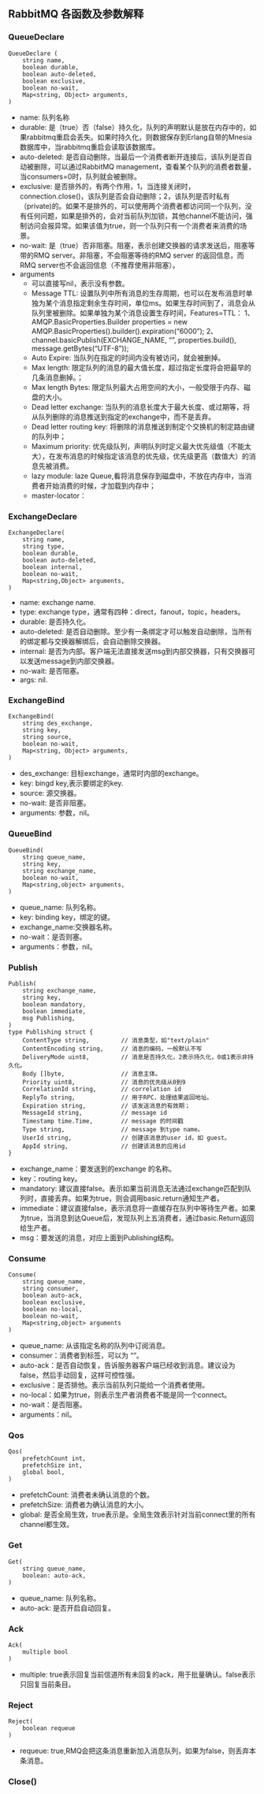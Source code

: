 ## RabbitMQ 各函数及参数解释

### QueueDeclare
    QueueDeclare (
        string name,
        boolean durable,
        boolean auto-deleted,
        boolean exclusive,
        boolean no-wait,
        Map<string, Object> arguments,
    )

* name: 队列名称
* durable: 是（true）否（false）持久化，队列的声明默认是放在内存中的，如果rabbitmq重启会丢失。如果时持久化，则数据保存到Erlang自带的Mnesia数据库中，当rabbitmq重启会读取该数据库。
* auto-deleted: 是否自动删除，当最后一个消费者断开连接后，该队列是否自动被删除，可以通过RabbitMQ management，查看某个队列的消费者数量，当consumers=0时，队列就会被删除。
* exclusive: 是否排外的，有两个作用，1，当连接关闭时，connection.close()，该队列是否会自动删除；2，该队列是否时私有（private)的。如果不是排外的，可以使用两个消费者都访问同一个队列，没有任何问题，如果是排外的，会对当前队列加锁，其他channel不能访问，强制访问会报异常。如果该值为true，则一个队列只有一个消费者来消费的场景。
* no-wait: 是（true）否非阻塞。阻塞，表示创建交换器的请求发送后，阻塞等带的RMQ server。非阻塞，不会阻塞等待的RMQ server 的返回信息，而RMQ server也不会返回信息（不推荐使用非阻塞）。
* arguments
    * 可以直接写nil，表示没有参数。
    * Message TTL: 设置队列中所有消息的生存周期，也可以在发布消息时单独为某个消息指定剩余生存时间，单位ms。如果生存时间到了，消息会从队列里被删除。如果单独为某个消息设置生存时间，Features=TTL：
        1、AMQP.BasicProperties.Builder properties = new AMQP.BasicProperties().builder().expiration(“6000”); 
        2、channel.basicPublish(EXCHANGE_NAME, “”, properties.build(), message.getBytes(“UTF-8”));
    * Auto Expire: 当队列在指定的时间内没有被访问，就会被删掉。
    * Max length: 限定队列的消息的最大值长度，超过指定长度将会把最早的几条消息删掉。；
    * Max length Bytes: 限定队列最大占用空间的大小，一般受限于内存、磁盘的大小。
    * Dead letter exchange: 当队列的消息长度大于最大长度、或过期等，将从队列删除的消息推送到指定的exchange中，而不是丢弃。
    * Dead letter routing key: 将删除的消息推送到制定个交换机的制定路由键的队列中；
    * Maximum priority: 优先级队列，声明队列时定义最大优先级值（不能太大），在发布消息的时候指定该消息的优先级，优先级更高（数值大）的消息先被消费。 
    * lazy module: laze Queue,看将消息保存到磁盘中，不放在内存中，当消费者开始消费的时候，才加载到内存中；
    * master-locator：

### ExchangeDeclare
    ExchangeDeclare(
        string name,
        string type,
        boolean durable,
        boolean auto-deleted,
        boolean internal,
        boolean no-wait,
        Map<string,Object> arguments,
    )
* name: exchange name.
* type: exchange type，通常有四种：direct，fanout，topic，headers。
* durable: 是否持久化。
* auto-deleted: 是否自动删除。至少有一条绑定才可以触发自动删除，当所有的绑定都与交换器解绑后，会自动删除交换器。
* internal: 是否为内部。客户端无法直接发送msg到内部交换器，只有交换器可以发送message到内部交换器。
* no-wait: 是否阻塞。
* args: nil.

### ExchangeBind
    ExchangeBind(
        string des_exchange,
        string key,
        string source,
        boolean no-wait,
        Map<string, Object> arguments,
    )
* des_exchange: 目标exchange，通常时内部的exchange。
* key: bingd key,表示要绑定的key.
* source: 源交换器。
* no-wait: 是否非阻塞。
* arguments: 参数，nil。

### QueueBind
    QueueBind(
        string queue_name,
        string key,
        string exchange_name,
        boolean no-wait,
        Map<string,object> arguments,
    )
* queue_name: 队列名称。
* key: binding key，绑定的键。
* exchange_name:交换器名称。
* no-wait：是否则塞。
* arguments：参数，nil。

### Publish
    Publish(
        string exchange_name,
        string key,
        boolean mandatory,
        boolean immediate,
        msg Publishing,
    )
    type Publishing struct {
        ContentType string,         // 消息类型，如"text/plain"
        ContentEncoding string,     // 消息的编码，一般默认不写
        DeliveryMode uint8,         // 消息是否持久化，2表示持久化，0或1表示非持久化。
        Body []byte,                // 消息主体。 
        Priority uint8,             // 消息的优先级从0到9
        CorrelationId string,       // correlation id
        ReplyTo string,             // 用于RPC，处理结果返回地址。
        Expiration string,          // 该发送消息的有效期；
        MessageId string,           // message id
        Timestamp time.Time,        // message 的时间戳
        Type string,                // message 到type name。
        UserId string,              // 创建该消息的user id，如 guest。
        AppId string,               // 创建该消息的应用id
    }
* exchange_name：要发送到的exchange 的名称。
* key：routing key。
* mandatory: 建议直接false。表示如果当前消息无法通过exchange匹配到队列时，直接丢弃。如果为true，则会调用basic.return通知生产者。
* immediate：建议直接false，表示消息将一直缓存在队列中等待生产者。如果为true，当消息到达Queue后，发现队列上五消费者，通过basic.Return返回给生产者。
* msg：要发送的消息，对应上面到Publishing结构。

### Consume
    Consume(
        string queue_name,
        string consumer,
        boolean auto-ack,
        boolean exclusive,
        boolean no-local,
        boolean no-wait,
        Map<string,object> arguments
    )
* queue_name: 从该指定名称的队列中订阅消息。
* consumer：消费者到标签，可以为 “”。
* auto-ack：是否自动恢复，告诉服务器客户端已经收到消息。建议设为false，然后手动回复，这样可控性强。
* exclusive：是否排他。表示当前队列只能给一个消费者使用。
* no-local：如果为true，则表示生产者消费者不能是同一个connect。
* no-wait：是否阻塞。
* arguments：nil。

### Qos
    Qos(
        prefetchCount int,
        prefetchSize int,
        global bool,
    )
* prefetchCount: 消费者未确认消息的个数。
* prefetchSize: 消费者为确认消息的大小。
* global: 是否全局生效，true表示是。全局生效表示针对当前connect里的所有channel都生效。

### Get
    Get(
        string queue_name,
        boolean: auto-ack,
    )
* queue_name: 队列名称。
* auto-ack: 是否开启自动回复。

### Ack
    Ack(
        multiple bool
    )
* multiple: true表示回复当前信道所有未回复的ack，用于批量确认。false表示只回复当前条目。

### Reject
    Reject(
        boolean requeue
    )
* requeue: true,RMQ会把这条消息重新加入消息队列，如果为false，则丢弃本条消息。

### Close()
